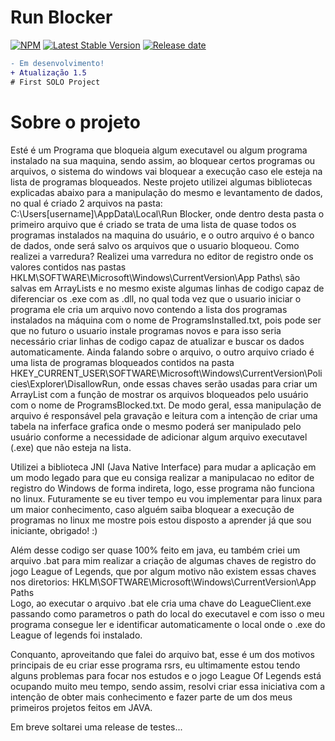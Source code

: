 # Run Blocker
[![NPM](https://img.shields.io/npm/l/react)](https://github.com/GustavoBorges13/RunBlocker/blob/main/LICENSE) 
[![Latest Stable Version](https://img.shields.io/badge/Version-v1.5.0-blue)](https://github.com/GustavoBorges13/RunBlocker/releases)
[![Release date](https://img.shields.io/github/release-date/GustavoBorges13/RunBlocker)](https://packagist.org/packages/GustavoBorges13/RunBlocker)


```diff
- Em desenvolvimento!
+ Atualização 1.5
# First SOLO Project
```
# Sobre o projeto
 Esté é um Programa que bloqueia algum executavel ou algum programa instalado na sua maquina, sendo assim, ao bloquear certos programas ou arquivos, o sistema do windows vai bloquear a execução caso ele esteja na lista de programas bloqueados. 
 Neste projeto utilizei algumas bibliotecas explicadas abaixo para a manipulação do mesmo e levantamento de dados, no qual é criado 2 arquivos na pasta: C:\Users\[username]\AppData\Local\Run Blocker, onde dentro desta pasta o primeiro arquivo que é criado se trata de uma lista de quase todos os programas instalados na maquina do usuário, e o outro arquivo é o banco de dados, onde será salvo os arquivos que o usuario bloqueou. 
 Como realizei a varredura? Realizei uma varredura no editor de registro onde os valores contidos nas pastas HKLM\SOFTWARE\Microsoft\Windows\CurrentVersion\App Paths\ são salvas em ArrayLists e no mesmo existe algumas linhas de codigo capaz de diferenciar os .exe com as .dll, no qual toda vez que o usuario iniciar o programa ele cria um arquivo novo contendo a lista dos programas instalados na máquina com o nome de ProgramsInstalled.txt, pois pode ser que no futuro o usuario instale programas novos e para isso seria necessário criar linhas de codigo capaz de atualizar e buscar os dados automaticamente. Ainda falando sobre o arquivo, o outro arquivo criado é uma lista de programas bloqueados contidos na pasta HKEY_CURRENT_USER\SOFTWARE\Microsoft\Windows\CurrentVersion\Policies\Explorer\DisallowRun, onde essas chaves serão usadas para criar um ArrayList com a função de mostrar os arquivos bloqueados pelo usuário com o nome de ProgramsBlocked.txt. De modo geral, essa manipulação de arquivo é responsável pela gravação e leitura com a intenção de criar uma tabela na inferface grafica onde o mesmo poderá ser manipulado pelo usuário conforme a necessidade de adicionar algum arquivo executavel (.exe) que não esteja na lista. 
 
 Utilizei a biblioteca JNI (Java Native Interface) para mudar a aplicação em um modo legado para que eu consiga realizar a manipulacao no editor de registro do Windows de forma indireta, logo, esse programa não funciona no linux.
 Futuramente se eu tiver tempo eu vou implementar para linux para um maior conhecimento, caso alguém saiba bloquear a execução de programas no linux me mostre pois estou disposto a aprender já que sou iniciante, obrigado! :)

 Além desse codigo ser quase 100% feito em java, eu também criei um arquivo .bat para mim realizar a criação de algumas chaves de registro do jogo League of Legends, que por algum motivo não existem essas chaves nos diretorios:
  HKLM\SOFTWARE\Microsoft\Windows\CurrentVersion\App Paths\
Logo, ao executar o arquivo .bat ele cria uma chave do LeagueClient.exe passando como parametros o path do local do executavel e com isso o meu programa consegue ler e identificar automaticamente o local onde o .exe do League of legends foi instalado.

Conquanto, aproveitando que falei do arquivo bat, esse é um dos motivos principais de eu criar esse programa rsrs, eu ultimamente estou tendo alguns problemas para focar nos estudos e o jogo League Of Legends está ocupando muito meu tempo, sendo assim, resolvi criar essa iniciativa com a intenção de obter mais conhecimento e fazer parte de um dos meus primeiros projetos feitos em JAVA.

Em breve soltarei uma release de testes...

